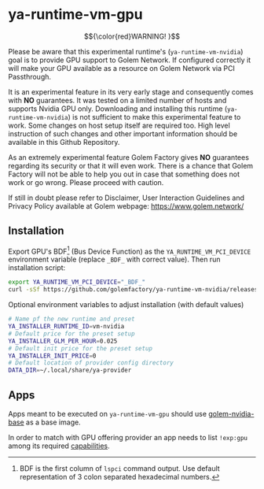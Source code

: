 # ya-runtime-vm-gpu

$${\color{red}WARNING! }$$

Please be aware that this experimental runtime's (`ya-runtime-vm-nvidia`) goal is to provide GPU support to Golem Network. If configured correctly it will make your GPU available as a resource on Golem Network via PCI Passthrough.

It is an experimental feature in its very early stage and consequently comes with **NO** guarantees. It was tested on a limited number of hosts and supports Nvidia GPU only. Downloading and installing this runtime (`ya-runtime-vm-nvidia`) is not sufficient to make this experimental feature to work. Some changes on host setup itself are required too. High level instruction of such changes and other important information should be available in this Github Repository.

As an extremely experimental feature Golem Factory gives **NO** guarantees regarding its security or that it will even work. There is a chance that Golem Factory will not be able to help you out in case that something does not work or go wrong. Please proceed with caution.

If still in doubt please refer to Disclaimer, User Interaction Guidelines and Privacy Policy available at Golem webpage: https://www.golem.network/

## Installation

Export GPU's BDF[^1] (Bus Device Function) as the `YA_RUNTIME_VM_PCI_DEVICE` environment variable (replace `_BDF_` with correct value). Then run installation script:

```bash
export YA_RUNTIME_VM_PCI_DEVICE="_BDF_"
curl -sSf https://github.com/golemfactory/ya-runtime-vm-nvidia/releases/latest/install.sh | bash -
```

[^1]: BDF is the first column of `lspci` command output. Use default representation of 3 colon separated hexadecimal numbers.

Optional environment variables to adjust installation (with default values)

```bash
# Name pf the new runtime and preset
YA_INSTALLER_RUNTIME_ID=vm-nvidia
# Default price for the preset setup
YA_INSTALLER_GLM_PER_HOUR=0.025
# Default init price for the preset setup
YA_INSTALLER_INIT_PRICE=0
# Default location of provider config directory
DATA_DIR=~/.local/share/ya-provider
```

## Apps

Apps meant to be executed on `ya-runtime-vm-gpu` should use [golem-nvidia-base](golem_nvidia_base/README.md) as a base image.

In order to match with GPU offering provider an app needs to list `!exp:gpu` among its required [capabilities](https://yapapi.readthedocs.io/en/latest/api.html#module-yapapi.payload.vm).
